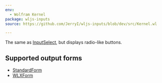 ```yaml
---
env:
  - Wolfram Kernel
package: wljs-inputs
source: https://github.com/JerryI/wljs-inputs/blob/dev/src/Kernel.wl

---
```

The same as [InputSelect](frontend/Reference/GUI/InputSelect.md), but displays radio-like buttons.

## Supported output forms
- [StandardForm](frontend/Reference/Formatting/StandardForm.md)
- [WLXForm](frontend/Reference/Formatting/WLXForm.md)

